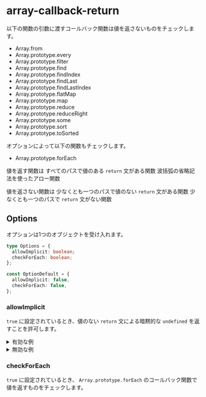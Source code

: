 # array-callback-return

以下の関数の引数に渡すコールバック関数は値を返さないものをチェックします。

- Array.from
- Array.prototype.every
- Array.prototype.filter
- Array.prototype.find
- Array.prototype.findIndex
- Array.prototype.findLast
- Array.prototype.findLastIndex
- Array.prototype.flatMap
- Array.prototype.map
- Array.prototype.reduce
- Array.prototype.reduceRight
- Array.prototype.some
- Array.prototype.sort
- Array.prototype.toSorted

オプションによって以下の関数もチェックします。

- Array.prototype.forEach

値を返す関数は
すべてのパスで値のある `return` 文がある関数
波括弧の省略記法を使ったアロー関数

値を返さない関数は
少なくとも一つのパスで値のない `return` 文がある関数
少なくとも一つのパスで `return` 文がない関数

## Options

オプションは1つのオブジェクトを受け入れます。

```ts
type Options = {
  allowImplicit: boolean;
  checkForEach: boolean;
};

const OptionDefault = {
  allowImplicit: false,
  checkForEach: false,
};
```

### allowImplicit

`true` に設定されているとき、値のない `return` 文による暗黙的な `undefined` を返すことを許可します。

<details>
<summary>有効な例</summary>
  
```js
/* eslint array-callback-return: ["error", { allowImplicit: true }] */

new Array(5).map(function() {
  return;
});
```
</details>

<details>
<summary>無効な例</summary>
  
```js
/* eslint array-callback-return: ["error", { allowImplicit: true }] */

new Array(5).map(function() {
  // no return starement
});
```
</details>

### checkForEach

`true` に設定されているとき、 `Array.prototype.forEach` のコールバック関数で値を返すものをチェックします。
